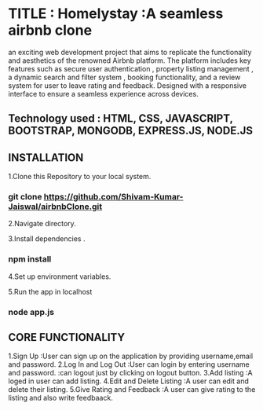 # TITLE : Homelystay :A seamless airbnb clone
 an exciting web development project that aims to replicate the functionality and aesthetics of the renowned Airbnb platform. The platform includes key features such as secure user authentication , property listing management , a dynamic search and filter system , booking functionality, and a review system for user to leave rating and feedback. Designed with a responsive interface to ensure a seamless experience across devices.

## Technology used : HTML, CSS, JAVASCRIPT, BOOTSTRAP, MONGODB, EXPRESS.JS, NODE.JS

## INSTALLATION

1.Clone this Repository to your local system.
  ### git clone https://github.com/Shivam-Kumar-Jaiswal/airbnbClone.git

2.Navigate directory.

3.Install dependencies .
  ### npm install 

4.Set up environment variables.

5.Run the app in localhost 
  ### node app.js

## CORE FUNCTIONALITY

1.Sign Up
  :User can sign up on the application by providing username,email and password.
2.Log In and Log Out
  :User can login by entering username and password.
  :can logout just by clicking on logout button.
3.Add listing
  :A loged in user can add listing.
4.Edit and Delete Listing
  :A user can edit and delete their listing.
5.Give Rating and Feedback
  :A user can give rating to the listing and also write feedbaack.

